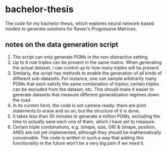 # bachelor-thesis
The code for my bachelor thesis, which explores neural network-based models to generate solutions for Raven's Progressive Matrices.

## notes on the data generation script
1. The script can only generate PGMs in the non-distractive setting.
2. Up to 6 rule triples can be present in the same matrix. When generating the actual dataset, I can control up to how many triples will be present.
3. Similarly, the script has methods to enable the generation of all kinds of different sub-datasets. For instance, one can sample arbitrarily many PGMs that each satisfy the same combination of triples; certain triples can be excluded from the dataset, etc. This should make it easier to generate datasets that measure different generalization regimes down the road.
4. In its current form, the code is not camera-ready: there are print statements to erase and so on, but the structure of it is done.
5. It takes less than 30 minutes to generate a million PGMs, excluding the time to actually save each one of them, which I have yet to measure.
6. Certain triple combinations, e.g. (shape, size, OR) & (shape, position, AND) are not yet implemented, although they should be mathematically conceivable. The code is written in such a way that adding this functionality in the future won't be a very big pain if we need it.